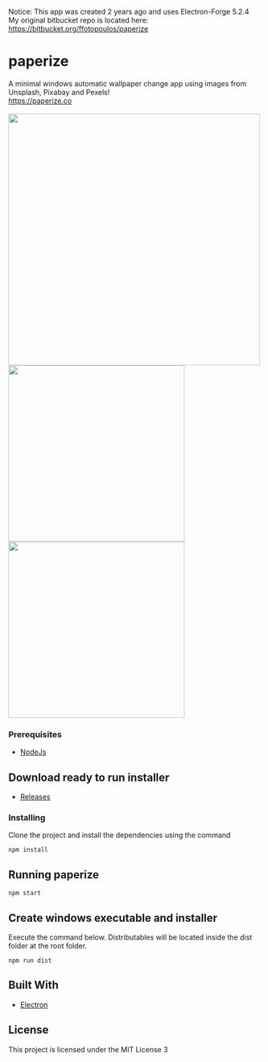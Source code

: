 Notice: This app was created 2 years ago and uses Electron-Forge 5.2.4 <br>
My original bitbucket repo is located here: https://bitbucket.org/ffotopoulos/paperize
# paperize
A minimal windows automatic wallpaper change app using images from 
Unsplash, Pixabay and Pexels!<br>
https://paperize.co<br><br>
<img src="https://www.paperize.co/images/app.jpg" width=500/>
<br>
<img src="https://www.paperize.co/images/settings.jpg" width=350/>
<img src="https://www.paperize.co/images/gallery.jpg" width=350/>

### Prerequisites



* [NodeJs](https://nodejs.org/en/)

## Download ready to run installer
* [Releases](https://github.com/ffotopoulos/paperize/releases/)


### Installing

Clone the project and install the dependencies using the command

```
npm install
```

## Running paperize

```
npm start
```

## Create windows executable and installer

Execute the command below. Distributables will be located inside the dist folder at the root folder.

```
npm run dist
```

## Built With

* [Electron](https://www.electronjs.org/) 

## License

This project is licensed under the MIT License
3
